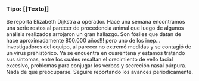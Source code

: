 ### Tipo: [[Texto]] 
Se reporta Elizabeth Dijkstra a operador. Hace una semana encontramos una serie restos al parecer de procedencia animal que luego de algunos análisis realizados arrojaron un gran hallazgo. Son fósiles que datan de hace aproximadamente 800.000 años!!! pero uno de los inep... investigadores del equipo, al parecer no extremó medidas y se contagió de un virus prehistórico. Ya se encuentra en cuarentena y estamos tratando sus síntomas, entre los cuales resaltan el crecimiento de vello facial excesivo, problemas para conjugar los verbos y secreción nasal púrpura. Nada de qué preocuparse. Seguiré reportando los avances periódicamente. 